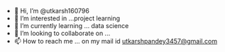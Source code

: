 - 👋 Hi, I’m @utkarsh160796
- 👀 I’m interested in ...project learning
- 🌱 I’m currently learning ... data science
- 💞️ I’m looking to collaborate on ...
- 📫 How to reach me ... on my mail id utkarshpandey3457@gmail.com


<!---
utkarsh160796/utkarsh160796 is a ✨ special ✨ repository because its `README.md` (this file) appears on your GitHub profile.
You can click the Preview link to take a look at your changes.
--->
